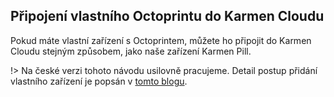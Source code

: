 ## Připojení vlastního Octoprintu do Karmen Cloudu

Pokud máte vlastní zařízení s Octoprintem, můžete ho připojit do Karmen Cloudu stejným způsobem, jako naše zařízení Karmen Pill.

!> Na české verzi tohoto návodu usilovně pracujeme. Detail postup přidání vlastního zařízení je popsán v [tomto blogu](https://medium.com/karmen3d/connecting-octoprint-boxes-to-karmen-53afc48ea9b6).
